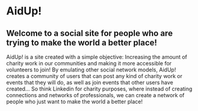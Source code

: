 # AidUp!

## Welcome to a social site for people who are trying to make the world a better place!

AidUp! is a site created with a simple objective: Increasing the amount of charity work in our communities and making it more accessible for volunteers to join!
By emulating other social network models, AidUp! creates a community of users that can post any kind of charity work or events that they will do, as well as join events that other users have created... So think Linkedin for charity purposes, where instead of creating connections and networks of professionals, we can create a network of people who just want to make the world a better place!
